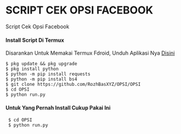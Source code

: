 # SCRIPT CEK OPSI FACEBOOK
Script Cek Opsi Facebook

#### Install Script Di Termux
 Disarankan Untuk Memakai Termux Fdroid, Unduh Aplikasi Nya [Disini](https://f-droid.org/repo/com.termux_118.apk)
 ```
 $ pkg update && pkg upgrade
 $ pkg install python
 $ python -m pip install requests
 $ python -m pip install bs4
 $ git clone https://github.com/RozhBasXYZ/OPSI/OPSI
 $ cd OPSI
 $ python run.py
 ```
#### Untuk Yang Pernah Install Cukup Pakai Ini
 ```
  $ cd OPSI
  $ python run.py
 ```

